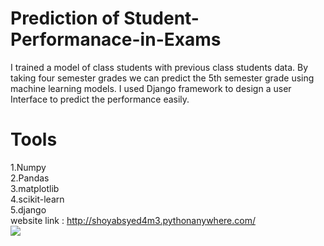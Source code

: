 # Prediction of Student-Performanace-in-Exams

I trained a model of class students with previous class students data. By taking four semester grades we can predict the 5th semester grade using machine learning models.
I used Django framework to design a user Interface to predict the performance easily.
<br/>
# Tools 
1.Numpy
<br/>
2.Pandas
<br/>
3.matplotlib
<br/>
4.scikit-learn
<br/>
5.django
<br/>
website link : http://shoyabsyed4m3.pythonanywhere.com/
<br/>
<img src='certificate.jpg'>
